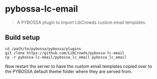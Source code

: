 # pybossa-lc-email

> A PYBOSSA plugin to import LibCrowds custom email templates.

## Build setup

```
cd /path/to/pybossa/pybossa/plugins
git clone https://github.com/LibCrowds/pybossa-lc-email
cp -r pybossa-lc-email/pybossa_lc_email pybossa_lc_email
```

Now restart the server to have the custom email templates copied over to
the PYBOSSA default theme folder where they are served from.
